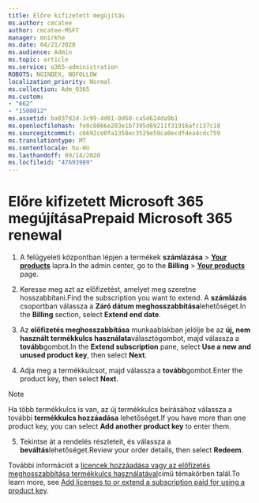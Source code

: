 ```yaml
---
title: Előre kifizetett megújítás
ms.author: cmcatee
author: cmcatee-MSFT
manager: mnirkhe
ms.date: 04/21/2020
ms.audience: Admin
ms.topic: article
ms.service: o365-administration
ROBOTS: NOINDEX, NOFOLLOW
localization_priority: Normal
ms.collection: Adm_O365
ms.custom:
- "662"
- "1500012"
ms.assetid: ba037d2d-3c99-4d01-8d60-ca5d624da9b1
ms.openlocfilehash: fe0c8066e203e1b7395d69211f31916afc137c18
ms.sourcegitcommit: c6692ce0fa1358ec3529e59ca0ecdfdea4cdc759
ms.translationtype: MT
ms.contentlocale: hu-HU
ms.lasthandoff: 09/14/2020
ms.locfileid: "47693989"
---
```

# <a name="prepaid-microsoft-365-renewal"></a><span data-ttu-id="1efdf-102">Előre kifizetett Microsoft 365 megújítása</span><span class="sxs-lookup"><span data-stu-id="1efdf-102">Prepaid Microsoft 365 renewal</span></span>

1. <span data-ttu-id="1efdf-103">A felügyeleti központban lépjen a termékek **számlázása** \> **[Your products](https://go.microsoft.com/fwlink/p/?linkid=842054)** lapra.</span><span class="sxs-lookup"><span data-stu-id="1efdf-103">In the admin center, go to the **Billing** \> **[Your products](https://go.microsoft.com/fwlink/p/?linkid=842054)** page.</span></span>

2. <span data-ttu-id="1efdf-104">Keresse meg azt az előfizetést, amelyet meg szeretne hosszabbítani.</span><span class="sxs-lookup"><span data-stu-id="1efdf-104">Find the subscription you want to extend.</span></span> <span data-ttu-id="1efdf-105">A **számlázás** csoportban válassza a **Záró dátum meghosszabbítása**lehetőséget.</span><span class="sxs-lookup"><span data-stu-id="1efdf-105">In the **Billing** section, select **Extend end date**.</span></span>

3. <span data-ttu-id="1efdf-106">Az **előfizetés meghosszabbítása** munkaablakban jelölje be az **új, nem használt termékkulcs használata**választógombot, majd válassza a **tovább**gombot.</span><span class="sxs-lookup"><span data-stu-id="1efdf-106">In the **Extend subscription** pane, select **Use a new and unused product key**, then select **Next**.</span></span>

4. <span data-ttu-id="1efdf-107">Adja meg a termékkulcsot, majd válassza a **tovább**gombot.</span><span class="sxs-lookup"><span data-stu-id="1efdf-107">Enter the product key, then select **Next**.</span></span>

> [!NOTE]
> <span data-ttu-id="1efdf-108">Ha több termékkulcs is van, az új termékkulcs beírásához válassza a további **termékkulcs hozzáadása** lehetőséget.</span><span class="sxs-lookup"><span data-stu-id="1efdf-108">If you have more than one product key, you can select **Add another product key** to enter them.</span></span>

5. <span data-ttu-id="1efdf-109">Tekintse át a rendelés részleteit, és válassza a **beváltás**lehetőséget.</span><span class="sxs-lookup"><span data-stu-id="1efdf-109">Review your order details, then select **Redeem**.</span></span>

<span data-ttu-id="1efdf-110">További információt a [licencek hozzáadása vagy az előfizetés meghosszabbítása termékkulcs használatával](https://docs.microsoft.com/microsoft-365/commerce/licenses/add-licenses-using-product-key)című témakörben talál.</span><span class="sxs-lookup"><span data-stu-id="1efdf-110">To learn more, see [Add licenses to or extend a subscription paid for using a product key](https://docs.microsoft.com/microsoft-365/commerce/licenses/add-licenses-using-product-key).</span></span>